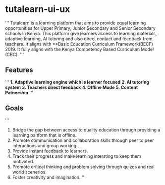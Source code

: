 # tutalearn-ui-ux
'''
Tutalearn is a learning platform that aims to provide equal learning opportunities for Upper Primary, Junior Secondary and Senior Secondary schools in Kenya. This platform give learners access to learning materials, adaptive learning, AI tutoring and also direct contact and feedback from teachers. It aligns with **Basic Education Curriculum Framework(BECF) 2019. It fully aligns with the Kenya Competency Based Curriculum Model (CBC).
'''
## Features
'''
**1. Adaptive learning engine which is learner focused**
**2. AI tutoring system**
**3. Teachers direct feedback**
**4. Offline Mode**
**5. Content Patnership**
'''
## Goals
'''
1. Bridge the gap between access to quality education through providing a learning paltform that is offline.
2. Promote communication and collaboration skills through peer to peer interactions and group working.
3. Provide instant feedback to learners.
4. Track their progress and make learning intersting to keep them motivated.
5. Promote critical thinking and problem solving through quizes and real world scenerios.
6. Foster creativity and imagination.
'''
